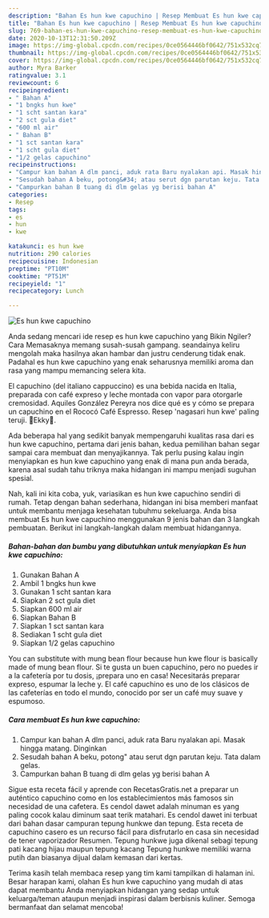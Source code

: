 ```yaml
---
description: "Bahan Es hun kwe capuchino | Resep Membuat Es hun kwe capuchino Yang Menggugah Selera"
title: "Bahan Es hun kwe capuchino | Resep Membuat Es hun kwe capuchino Yang Menggugah Selera"
slug: 769-bahan-es-hun-kwe-capuchino-resep-membuat-es-hun-kwe-capuchino-yang-menggugah-selera
date: 2020-10-13T12:31:50.209Z
image: https://img-global.cpcdn.com/recipes/0ce0564446bf0642/751x532cq70/es-hun-kwe-capuchino-foto-resep-utama.jpg
thumbnail: https://img-global.cpcdn.com/recipes/0ce0564446bf0642/751x532cq70/es-hun-kwe-capuchino-foto-resep-utama.jpg
cover: https://img-global.cpcdn.com/recipes/0ce0564446bf0642/751x532cq70/es-hun-kwe-capuchino-foto-resep-utama.jpg
author: Myra Barker
ratingvalue: 3.1
reviewcount: 6
recipeingredient:
- " Bahan A"
- "1 bngks hun kwe"
- "1 scht santan kara"
- "2 sct gula diet"
- "600 ml air"
- " Bahan B"
- "1 sct santan kara"
- "1 scht gula diet"
- "1/2 gelas capuchino"
recipeinstructions:
- "Campur kan bahan A dlm panci, aduk rata Baru nyalakan api. Masak hingga matang. Dinginkan"
- "Sesudah bahan A beku, potong&#34; atau serut dgn parutan keju. Tata dalam gelas."
- "Campurkan bahan B tuang di dlm gelas yg berisi bahan A"
categories:
- Resep
tags:
- es
- hun
- kwe

katakunci: es hun kwe 
nutrition: 290 calories
recipecuisine: Indonesian
preptime: "PT10M"
cooktime: "PT51M"
recipeyield: "1"
recipecategory: Lunch

---
```



![Es hun kwe capuchino](https://img-global.cpcdn.com/recipes/0ce0564446bf0642/751x532cq70/es-hun-kwe-capuchino-foto-resep-utama.jpg)

Anda sedang mencari ide resep es hun kwe capuchino yang Bikin Ngiler? Cara Memasaknya memang susah-susah gampang. seandainya keliru mengolah maka hasilnya akan hambar dan justru cenderung tidak enak. Padahal es hun kwe capuchino yang enak seharusnya memiliki aroma dan rasa yang mampu memancing selera kita.

El capuchino (del italiano cappuccino) es una bebida nacida en Italia, preparada con café expreso y leche montada con vapor para otorgarle cremosidad. Aquiles González Pereyra nos dice qué es y cómo se prepara un capuchino en el Rococó Café Espresso. Resep &#39;nagasari hun kwe&#39; paling teruji. 🌸Ekky🌸.

Ada beberapa hal yang sedikit banyak mempengaruhi kualitas rasa dari es hun kwe capuchino, pertama dari jenis bahan, kedua pemilihan bahan segar sampai cara membuat dan menyajikannya. Tak perlu pusing kalau ingin menyiapkan es hun kwe capuchino yang enak di mana pun anda berada, karena asal sudah tahu triknya maka hidangan ini mampu menjadi suguhan spesial.


Nah, kali ini kita coba, yuk, variasikan es hun kwe capuchino sendiri di rumah. Tetap dengan bahan sederhana, hidangan ini bisa memberi manfaat untuk membantu menjaga kesehatan tubuhmu sekeluarga. Anda bisa membuat Es hun kwe capuchino menggunakan 9 jenis bahan dan 3 langkah pembuatan. Berikut ini langkah-langkah dalam membuat hidangannya.

<!--inarticleads1-->

##### Bahan-bahan dan bumbu yang dibutuhkan untuk menyiapkan Es hun kwe capuchino:

1. Gunakan  Bahan A
1. Ambil 1 bngks hun kwe
1. Gunakan 1 scht santan kara
1. Siapkan 2 sct gula diet
1. Siapkan 600 ml air
1. Siapkan  Bahan B
1. Siapkan 1 sct santan kara
1. Sediakan 1 scht gula diet
1. Siapkan 1/2 gelas capuchino


You can substitute with mung bean flour because hun kwe flour is basically made of mung bean flour. Si te gusta un buen capuchino, pero no puedes ir a la cafetería por tu dosis, ¡prepara uno en casa! Necesitarás preparar expreso, espumar la leche y. El café capuchino es uno de los clásicos de las cafeterías en todo el mundo, conocido por ser un café muy suave y espumoso. 

<!--inarticleads2-->

##### Cara membuat Es hun kwe capuchino:

1. Campur kan bahan A dlm panci, aduk rata Baru nyalakan api. Masak hingga matang. Dinginkan
1. Sesudah bahan A beku, potong&#34; atau serut dgn parutan keju. Tata dalam gelas.
1. Campurkan bahan B tuang di dlm gelas yg berisi bahan A


Sigue esta receta fácil y aprende con RecetasGratis.net a preparar un auténtico capuchino como en los establecimientos más famosos sin necesidad de una cafetera. Es cendol dawet adalah minuman es yang paling cocok kalau diminum saat terik matahari. Es cendol dawet ini terbuat dari bahan dasar campuran tepung hunkwe dan tepung. Esta receta de capuchino casero es un recurso fácil para disfrutarlo en casa sin necesidad de tener vaporizador Resumen. Tepung hunkwe juga dikenal sebagi tepung pati kacang hijau maupun tepung kacang Tepung hunkwe memiliki warna putih dan biasanya dijual dalam kemasan dari kertas. 

Terima kasih telah membaca resep yang tim kami tampilkan di halaman ini. Besar harapan kami, olahan Es hun kwe capuchino yang mudah di atas dapat membantu Anda menyiapkan hidangan yang sedap untuk keluarga/teman ataupun menjadi inspirasi dalam berbisnis kuliner. Semoga bermanfaat dan selamat mencoba!
